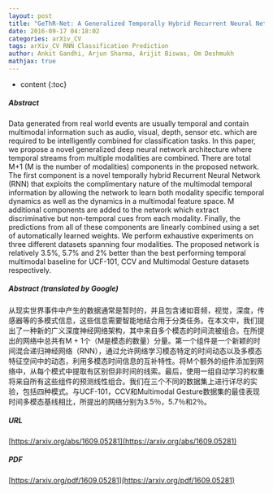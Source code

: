 ```yaml
---
layout: post
title: "GeThR-Net: A Generalized Temporally Hybrid Recurrent Neural Network for Multimodal Information Fusion"
date: 2016-09-17 04:18:02
categories: arXiv_CV
tags: arXiv_CV RNN Classification Prediction
author: Ankit Gandhi, Arjun Sharma, Arijit Biswas, Om Deshmukh
mathjax: true
---
```


* content
{:toc}

##### Abstract
Data generated from real world events are usually temporal and contain multimodal information such as audio, visual, depth, sensor etc. which are required to be intelligently combined for classification tasks. In this paper, we propose a novel generalized deep neural network architecture where temporal streams from multiple modalities are combined. There are total M+1 (M is the number of modalities) components in the proposed network. The first component is a novel temporally hybrid Recurrent Neural Network (RNN) that exploits the complimentary nature of the multimodal temporal information by allowing the network to learn both modality specific temporal dynamics as well as the dynamics in a multimodal feature space. M additional components are added to the network which extract discriminative but non-temporal cues from each modality. Finally, the predictions from all of these components are linearly combined using a set of automatically learned weights. We perform exhaustive experiments on three different datasets spanning four modalities. The proposed network is relatively 3.5%, 5.7% and 2% better than the best performing temporal multimodal baseline for UCF-101, CCV and Multimodal Gesture datasets respectively.

##### Abstract (translated by Google)
从现实世界事件中产生的数据通常是暂时的，并且包含诸如音频，视觉，深度，传感器等的多模式信息，这些信息需要智能地结合用于分类任务。在本文中，我们提出了一种新的广义深度神经网络架构，其中来自多个模态的时间流被组合。在所提出的网络中总共有M + 1个（M是模态的数量）分量。第一个组件是一个新颖的时间混合递归神经网络（RNN），通过允许网络学习模态特定的时间动态以及多模态特征空间中的动态，利用多模态时间信息的互补特性。将M个额外的组件添加到网络中，从每个模式中提取有区别但非时间的线索。最后，使用一组自动学习的权重将来自所有这些组件的预测线性组合。我们在三个不同的数据集上进行详尽的实验，包括四种模式。与UCF-101，CCV和Multimodal Gesture数据集的最佳表现时间多模态基线相比，所提出的网络分别为3.5％，5.7％和2％。

##### URL
[https://arxiv.org/abs/1609.05281](https://arxiv.org/abs/1609.05281)

##### PDF
[https://arxiv.org/pdf/1609.05281](https://arxiv.org/pdf/1609.05281)

